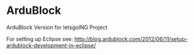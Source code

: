 ArduBlock
=========

ArduBlock Version for letsgoING Project

For setting up Eclipse see:
http://blog.ardublock.com/2012/06/11/setup-ardublock-development-in-eclipse/